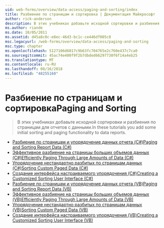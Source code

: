 ```yaml
---
uid: web-forms/overview/data-access/paging-and-sorting/index
title: Разбиение по страницам и сортировка | Документация Майкрософт
author: rick-anderson
description: В этих учебниках добавьте исходной сортировки и разбиения по страницам для отчетов с данными.
ms.author: riande
ms.date: 10/05/2011
ms.assetid: d45a8c0c-e8ec-46d3-bc1c-ce446df005c8
msc.legacyurl: /web-forms/overview/data-access/paging-and-sorting
msc.type: chapter
ms.openlocfilehash: 5127106d6017c9b63fc704765e2c760e437c7ca0
ms.sourcegitcommit: 45ac74e400f9f2b7dbded66297730f6f14a4eb25
ms.translationtype: MT
ms.contentlocale: ru-RU
ms.lasthandoff: 08/16/2018
ms.locfileid: "48255160"
---
```

<a name="paging-and-sorting"></a><span data-ttu-id="7c3bf-103">Разбиение по страницам и сортировка</span><span class="sxs-lookup"><span data-stu-id="7c3bf-103">Paging and Sorting</span></span>
====================
> <span data-ttu-id="7c3bf-104">В этих учебниках добавьте исходной сортировки и разбиения по страницам для отчетов с данными.</span><span class="sxs-lookup"><span data-stu-id="7c3bf-104">In these tutorials you add some initial sorting and paging functionality to data reports.</span></span>


- [<span data-ttu-id="7c3bf-105">Разбиение по страницам и упорядочение данных отчета (C#)</span><span class="sxs-lookup"><span data-stu-id="7c3bf-105">Paging and Sorting Report Data (C#)</span></span>](paging-and-sorting-report-data-cs.md)
- [<span data-ttu-id="7c3bf-106">Эффективное разбиение на страницы больших объемов данных (C#)</span><span class="sxs-lookup"><span data-stu-id="7c3bf-106">Efficiently Paging Through Large Amounts of Data (C#)</span></span>](efficiently-paging-through-large-amounts-of-data-cs.md)
- [<span data-ttu-id="7c3bf-107">Упорядочение нестандартно разбитых по страницам данных (C#)</span><span class="sxs-lookup"><span data-stu-id="7c3bf-107">Sorting Custom Paged Data (C#)</span></span>](sorting-custom-paged-data-cs.md)
- [<span data-ttu-id="7c3bf-108">Создание интерфейса настраиваемого упорядочения (C#)</span><span class="sxs-lookup"><span data-stu-id="7c3bf-108">Creating a Customized Sorting User Interface (C#)</span></span>](creating-a-customized-sorting-user-interface-cs.md)
- [<span data-ttu-id="7c3bf-109">Разбиение по страницам и упорядочение данных отчета (VB)</span><span class="sxs-lookup"><span data-stu-id="7c3bf-109">Paging and Sorting Report Data (VB)</span></span>](paging-and-sorting-report-data-vb.md)
- [<span data-ttu-id="7c3bf-110">Эффективное разбиение на страницы больших объемов данных (VB)</span><span class="sxs-lookup"><span data-stu-id="7c3bf-110">Efficiently Paging Through Large Amounts of Data (VB)</span></span>](efficiently-paging-through-large-amounts-of-data-vb.md)
- [<span data-ttu-id="7c3bf-111">Упорядочение нестандартно разбитых по страницам данных (VB)</span><span class="sxs-lookup"><span data-stu-id="7c3bf-111">Sorting Custom Paged Data (VB)</span></span>](sorting-custom-paged-data-vb.md)
- [<span data-ttu-id="7c3bf-112">Создание интерфейса настраиваемого упорядочения (VB)</span><span class="sxs-lookup"><span data-stu-id="7c3bf-112">Creating a Customized Sorting User Interface (VB)</span></span>](creating-a-customized-sorting-user-interface-vb.md)
